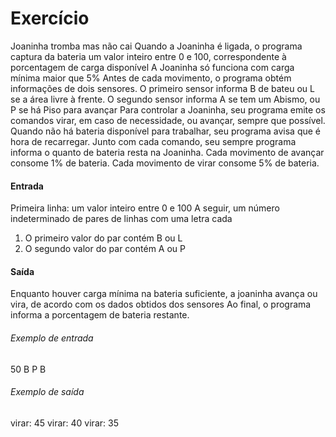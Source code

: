 # Exercício
Joaninha tromba mas não cai
Quando a Joaninha é ligada, o programa captura da bateria um valor inteiro entre 0 e 100, correspondente à porcentagem de carga disponível
A Joaninha só funciona com carga mínima maior que 5%
Antes de cada movimento, o programa obtém informações de dois sensores. O primeiro sensor informa B de bateu ou L se a área livre à frente. O segundo sensor informa A se tem um Abismo, ou P se há Piso para avançar
Para controlar a Joaninha, seu programa emite os comandos virar, em caso de necessidade, ou avançar, sempre que possível. Quando não há bateria disponível para trabalhar, seu programa avisa que é hora de recarregar.  Junto com cada comando, seu sempre programa informa o quanto de bateria resta na Joaninha.
Cada movimento de avançar consome 1% de bateria. Cada movimento de virar consome  5% de bateria.

#### Entrada
Primeira linha: um valor inteiro entre 0 e 100
A seguir, um número indeterminado de pares de linhas com uma letra cada
1. O primeiro valor do par contém B ou L
2. O segundo valor do par contém A ou P

#### Saída
Enquanto houver carga mínima na bateria suficiente, a joaninha avança ou vira, de acordo com os dados obtidos dos sensores
Ao final, o programa informa a porcentagem de bateria restante. 

###### Exemplo de entrada
50
B
P
B

###### Exemplo de saída

virar: 45
virar: 40
virar: 35